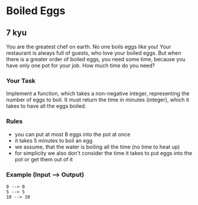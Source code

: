 # Boiled Eggs
## 7 kyu

You are the greatest chef on earth. No one boils eggs like you! Your restaurant is always full of guests, who love your boiled eggs. But when there is a greater order of boiled eggs, you need some time, because you have only one pot for your job. How much time do you need?

### Your Task

Implement a function, which takes a non-negative integer, representing the number of eggs to boil. It must return the time in minutes (integer), which it takes to have all the eggs boiled.

### Rules

- you can put at most 8 eggs into the pot at once
- it takes 5 minutes to boil an egg
- we assume, that the water is boiling all the time (no time to heat up)
- for simplicity we also don't consider the time it takes to put eggs into the pot or get them out of it

### Example (Input --> Output)
```
0 --> 0
5 --> 5
10 --> 10
```
